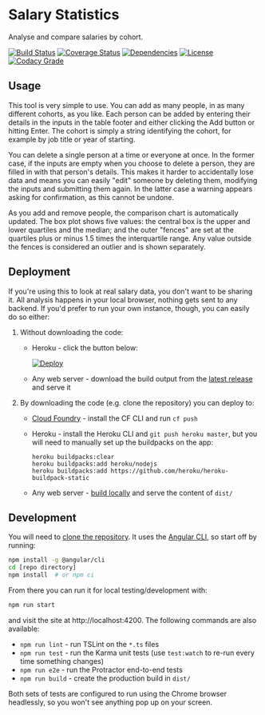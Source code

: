 # Salary Statistics

Analyse and compare salaries by cohort.

[![Build Status][1]][2]
[![Coverage Status][3]][4]
[![Dependencies][5]][6]
[![License][7]][8]
[![Codacy Grade][9]][10]

## Usage

This tool is very simple to use. You can add as many people, in as many
different cohorts, as you like. Each person can be added by entering their
details in the inputs in the table footer and either clicking the Add button
or hitting Enter. The cohort is simply a string identifying the cohort, for
example by job title or year of starting.

You can delete a single person at a time or everyone at once. In the former
case, if the inputs are empty when you choose to delete a person, they are
filled in with that person's details. This makes it harder to accidentally lose
data and means you can easily "edit" someone by deleting them, modifying the
inputs and submitting them again. In the latter case a warning appears asking
for confirmation, as this cannot be undone.

As you add and remove people, the comparison chart is automatically updated.
The box plot shows five values: the central box is the upper and lower
quartiles and the median; and the outer "fences" are set at the quartiles
plus or minus 1.5 times the interquartile range. Any value outside the fences
is considered an outlier and is shown separately.

## Deployment

If you're using this to look at real salary data, you don't want to be sharing
it. All analysis happens in your local browser, nothing gets sent to any
backend. If you'd prefer to run your own instance, though, you can easily do
so either:

 1. Without downloading the code:

     - Heroku - click the button below:

        [![Deploy][14]][15]

     - Any web server - download the build output from the [latest
        release][16] and serve it

 2. By downloading the code (e.g. clone the repository) you can deploy to:

     - [Cloud Foundry][13] - install the CF CLI and run `cf push`

     - Heroku - install the Heroku CLI and `git push heroku master`, but you
        will need to manually set up the buildpacks on the app:

        ```shell script
        heroku buildpacks:clear
        heroku buildpacks:add heroku/nodejs
        heroku buildpacks:add https://github.com/heroku/heroku-buildpack-static
       ```

     - Any web server - [build locally][17] and serve the content of `dist/`

## Development

You will need to [clone the repository][11]. It uses the [Angular CLI][12], so
start off by running:

```bash
npm install -g @angular/cli
cd [repo directory]
npm install  # or npm ci
```

From there you can run it for local testing/development with:

```bash
npm run start
```

and visit the site at http://localhost:4200. The following commands are also
available:

 - `npm run lint` - run TSLint on the `*.ts` files
 - `npm run test` - run the Karma unit tests (use `test:watch` to re-run every time something
    changes)
 - `npm run e2e` - run the Protractor end-to-end tests
 - `npm run build` - create the production build in `dist/`

Both sets of tests are configured to run using the Chrome browser headlessly,
so you won't see anything pop up on your screen.

  [1]: https://travis-ci.com/textbook/salary-stats.svg?branch=main
  [2]: https://travis-ci.com/textbook/salary-stats
  [3]: https://coveralls.io/repos/github/textbook/salary-stats/badge.svg?branch=main
  [4]: https://coveralls.io/github/textbook/salary-stats?branch=main
  [5]: https://david-dm.org/textbook/salary-stats/status.svg
  [6]: https://david-dm.org/textbook/salary-stats
  [7]: https://img.shields.io/badge/license-ISC-blue.svg
  [8]: LICENSE
  [9]: https://api.codacy.com/project/badge/Grade/ec6f1694d6c04b0e82645375719422f2
  [10]: https://www.codacy.com/app/j-r-sharpe-github/salary-stats?utm_source=github.com&amp;utm_medium=referral&amp;utm_content=textbook/salary-stats&amp;utm_campaign=Badge_Grade
  [11]: https://help.github.com/articles/cloning-a-repository/
  [12]: https://cli.angular.io/
  [13]: https://www.cloudfoundry.org/
  [14]: https://www.herokucdn.com/deploy/button.svg
  [15]: https://heroku.com/deploy?template=https%3A%2F%2Fgithub.com%2Ftextbook%2Fsalary-stats%2Ftree%2Fmain
  [16]: https://github.com/textbook/salary-stats/releases/latest
  [17]: #Development
